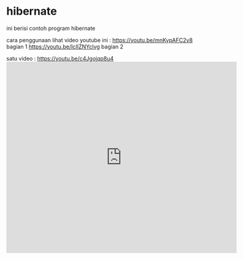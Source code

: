 # hibernate

ini berisi contoh program hibernate

cara penggunaan lihat video youtube ini :
https://youtu.be/mnKypAFC2v8  bagian 1
https://youtu.be/IcIIZNYclvg  bagian 2

satu video : https://youtu.be/c4Jgojqp8u4
<embed src="https://github.com/afriyudi/hibernate/blob/main/readme.pdf" width="600px" height="500px" />
